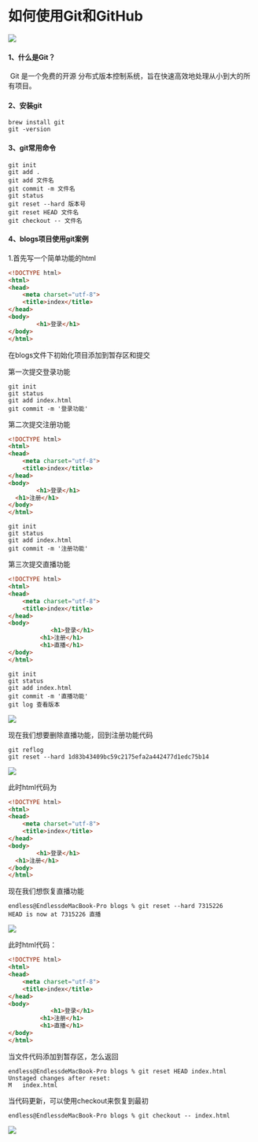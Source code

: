 #  如何使用Git和GitHub



![](./img/aHR0cHM6Ly9tbWJpei5xcGljLmNuL21tYml6X3BuZy91RFJrTVdMaWEyOGdmYkNUaFFvemtIM0lCemRTTTVJckFadjVDakM3QTJjU0wwS3JRQVFJZkQ3a2liQ2pwUHRjandFSFdpY0hGbXc1TTlHcjZWTGpEV2xpY0EvNjQw.png)

#### 1、什么是Git？

​	Git 是一个免费的开源 分布式版本控制系统，旨在快速高效地处理从小到大的所有项目。

#### 2、安装git

```
brew install git
git -version
```

#### 3、git常用命令

```
git init		
git add .
git add 文件名
git commit -m 文件名
git status
git reset --hard 版本号
git reset HEAD 文件名
git checkout -- 文件名
```

#### 4、blogs项目使用git案例

1.首先写一个简单功能的html

```html
<!DOCTYPE html>
<html>
<head>
	<meta charset="utf-8">
	<title>index</title>
</head>
<body>	
		<h1>登录</h1>
</body>
</html>
```

在blogs文件下初始化项目添加到暂存区和提交

第一次提交登录功能

```
git init
git status
git add index.html
git commit -m '登录功能'
```



第二次提交注册功能

```html
<!DOCTYPE html>
<html>
<head>
	<meta charset="utf-8">
	<title>index</title>
</head>
<body>	
		<h1>登录</h1>
  <h1>注册</h1>
</body>
</html>
```

```
git init
git status
git add index.html
git commit -m '注册功能'
```

第三次提交直播功能

```html
<!DOCTYPE html>
<html>
<head>
	<meta charset="utf-8">
	<title>index</title>
</head>
<body>	
			<h1>登录</h1>
 		 <h1>注册</h1>
 		 <h1>直播</h1>
</body>
</html>
```

```
git init
git status
git add index.html
git commit -m '直播功能'
git log 查看版本
```

![](img/git_log.png)



现在我们想要删除直播功能，回到注册功能代码

```
git reflog
git reset --hard 1d83b43409bc59c2175efa2a442477d1edc75b14
```

![](img/reset_hard.png)

此时html代码为

```html
<!DOCTYPE html>
<html>
<head>
	<meta charset="utf-8">
	<title>index</title>
</head>
<body>	
		<h1>登录</h1>
  <h1>注册</h1>
</body>
</html>
```

现在我们想恢复直播功能

```
endless@EndlessdeMacBook-Pro blogs % git reset --hard 7315226
HEAD is now at 7315226 直播
```

![](img/git_log.png)

此时html代码：

```html
<!DOCTYPE html>
<html>
<head>
	<meta charset="utf-8">
	<title>index</title>
</head>
<body>	
			<h1>登录</h1>
 		 <h1>注册</h1>
 		 <h1>直播</h1>
</body>
</html>
```



当文件代码添加到暂存区，怎么返回

```
endless@EndlessdeMacBook-Pro blogs % git reset HEAD index.html 
Unstaged changes after reset:
M	index.html
```

当代码更新，可以使用checkout来恢复到最初

```
endless@EndlessdeMacBook-Pro blogs % git checkout -- index.html 
```


![](img/git_1.png)
